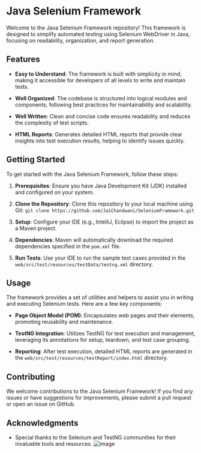 # Java Selenium Framework

Welcome to the Java Selenium Framework repository! This framework is designed to simplify automated testing using Selenium WebDriver in Java, focusing on readability, organization, and report generation.

## Features

- **Easy to Understand**: The framework is built with simplicity in mind, making it accessible for developers of all levels to write and maintain tests.
  
- **Well Organized**: The codebase is structured into logical modules and components, following best practices for maintainability and scalability.
  
- **Well Written**: Clean and concise code ensures readability and reduces the complexity of test scripts.
  
- **HTML Reports**: Generates detailed HTML reports that provide clear insights into test execution results, helping to identify issues quickly.

## Getting Started

To get started with the Java Selenium Framework, follow these steps:

1. **Prerequisites**: Ensure you have Java Development Kit (JDK) installed and configured on your system.
  
2. **Clone the Repository**: Clone this repository to your local machine using Git:
   `git clone https://github.com/JaiChandwani/SeleniumFramework.git`

3. **Setup**: Configure your IDE (e.g., IntelliJ, Eclipse) to import the project as a Maven project.

4. **Dependencies**: Maven will automatically download the required dependencies specified in the `pom.xml` file.

5. **Run Tests**: Use your IDE to run the sample test cases provided in the `web/src/test/resources/testData/testng.xml` directory.

## Usage

The framework provides a set of utilities and helpers to assist you in writing and executing Selenium tests. Here are a few key components:

- **Page Object Model (POM)**: Encapsulates web pages and their elements, promoting reusability and maintenance.

- **TestNG Integration**: Utilizes TestNG for test execution and management, leveraging its annotations for setup, teardown, and test case grouping.

- **Reporting**: After test execution, detailed HTML reports are generated in the `web/src/test/resources/testReport/index.html` directory.

## Contributing

We welcome contributions to the Java Selenium Framework! If you find any issues or have suggestions for improvements, please submit a pull request or open an issue on GitHub.


## Acknowledgments

- Special thanks to the Selenium and TestNG communities for their invaluable tools and resources.
![image](https://github.com/JaiChandwani/SeleniumFramework/assets/92116987/ae396da6-3646-4cbf-bcf2-cc6c71e6a58b)

